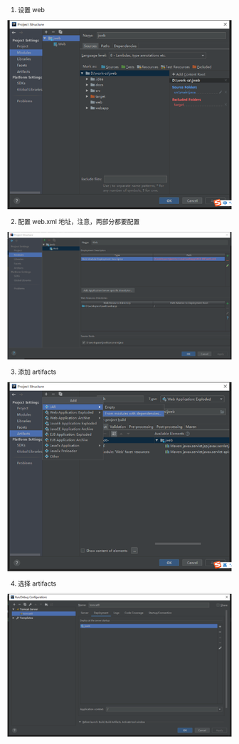 

1. 设置 web 

![web](./web.png)

2. 配置 web.xml 地址，注意，两部分都要配置

![setting-webapp](./setting-webapp.png)

3. 添加 artifacts

![artifacts](./artifacts.png)

4. 选择 artifacts

![deployment](./deployment.png)